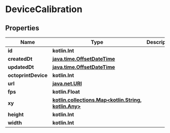 
# DeviceCalibration

## Properties
Name | Type | Description | Notes
------------ | ------------- | ------------- | -------------
**id** | **kotlin.Int** |  |  [readonly]
**createdDt** | [**java.time.OffsetDateTime**](java.time.OffsetDateTime.md) |  |  [readonly]
**updatedDt** | [**java.time.OffsetDateTime**](java.time.OffsetDateTime.md) |  |  [readonly]
**octoprintDevice** | **kotlin.Int** |  | 
**url** | [**java.net.URI**](java.net.URI.md) |  |  [readonly]
**fps** | **kotlin.Float** |  |  [optional]
**xy** | [**kotlin.collections.Map&lt;kotlin.String, kotlin.Any&gt;**](kotlin.Any.md) |  |  [optional]
**height** | **kotlin.Int** |  |  [optional]
**width** | **kotlin.Int** |  |  [optional]



